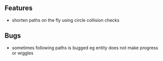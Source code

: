## Features
- shorten paths on the fly using circle collision checks

## Bugs
- sometimes following paths is bugged eg entity does not make progress or wiggles
